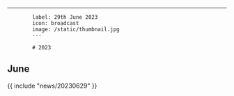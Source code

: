 ---
            label: 29th June 2023
            icon: broadcast
            image: /static/thumbnail.jpg
            ---

            # 2023
## June

{{ include "news/20230629" }}